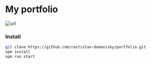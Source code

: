 # My portfolio

![url](https://rastislav-domanisky.web.app/)

### Install

```bash
git clone https://github.com/rastislav-domanisky/portfolio.git
npm install
npm run start
```